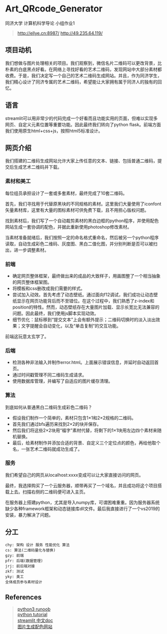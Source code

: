 # Art_QRcode_Generator
同济大学 计算机科学导论 小组作业1

> http://ellye.cn:8987/
> http://49.235.64.119/
## 项目动机
我们想做与图片处理相关的项目。我们观察到，微信名片二维码可以更改背景，比朴素的白底黑点好看。在网络上寻找好看的艺术二维码，发现网站中大部分素材都收费。于是，我们决定写一个自己的艺术二维码生成网站。并且，作为同济学生，我们精心设计了同济专属的艺术二维码，希望能让大家拥有属于同济人的独有的回忆。

## 语言
streamlit可以用非常少的代码完成一个好看而且功能实用的页面，但难以实现多网页、自定义元素位置等重要功能。因此最终我们转向了python flask。前端方面我们使用原生html+css+js，按照html5标准设计。

## 网页介绍
我们搭建的二维码生成网站允许大家上传任意的文本、链接、包括普通二维码，提交后生成艺术二维码并下载。

### 素材和美工
每位组员承担设计了一套或多套素材，最终完成了10套二维码。

首先，我们寻找用于代替原黑块的不同规格的素材。这里我们大量使用了iconfont矢量素材库，这里有大量的图标素材可供免费下载，且不用担心版权问题。

找到素材后，我们写了一个自动裁剪素材的黑白边框的python程序，并使用配色网站生成一套协调的配色，并据此重新使用photoshop修改素材。

当素材准备就绪后，我们按照一定的命名格式重命名，然后被另一个python程序读取，自动生成彩色二维码、灰度图、黑白二值化图，并分别判断是否可以被扫出，进一步调整素材。

### 前端
- 确定网页整体框架，最终做出来的成品的大致样子，用画图整了一个相当抽象的网页整体框架图。
- 将模板和css删改成我们需要的样式。
- 尝试加入动效。首先考虑了动态壁纸。通过面向f12调试，我们成功让动态壁纸显示在网页功能背后而不至错位。在这个过程中，我们熟悉了z-index和position的特性。然而，动态壁纸存在大量图片加载、显示长宽比无法兼容的问题。因此最终，我们使用js脚本实现动效。
- 细节优化：鼠标移到“提交文本”上会有额外提示；二维码切换时的淡入淡出效果；文字提醒会自动变化，以及“单击复制”的交互功能。

前端这玩意太玄学了。

### 后端
- 检测各种非法输入并制作error.html。上面展示错误信息，并延时自动返回首页。
- 通过时间戳管理不同二维码生成请求。
- 使用数据库管理，并编写了自适应的图片缓存清理。

### 算法
到底如何从普通黑白二维码生成彩色二维码？
- 假设我们制作一个简单的，素材只包含1×1和2×2规格的二维码。
- 首先我们通过bfs遍历来找到2×2的块并保存。
- 然后我们将这些2×2块用“福字”素材代替，将剩下的1×1块用左边四个素材来随机替换。
- 最后，给素材制作并添加合适的背景、自定义三个定位点的颜色，再给他取个名，一张艺术二维码就成功生成了。

### 服务
我们希望自己的网页从localhost:xxxx变成可以让大家直接访问的网页。

最终，我选择购买了一个云服务器，顺带再买了一个域名，并且成功将这个项目搭载上去。扫描右侧的二维码便可进入主页。

在服务器上搭建python，尤其是导入numpy库，可谓困难重重。因为服务器系统缺少各种framework框架和动态链接库dll文件。最后我直接进行了一个vs2019的安装，暴力解决了问题。

## 分工
    chy: 架构 设计 服务 性能优化 算法
    cs: 算法(二维码量化与替换)
    gzy: 前端
    pfr: 后端(数据管理)
    jrj: 前后端对接
    zkf: 测试
    yky: 美工
    全体成员参与素材设计


## References
> [python3 runoob](https://www.runoob.com/python3/python3-tutorial.html)<br>
> [python tutorial](https://www.runoob.com/manual/pythontutorial3/docs/html/introduction.html)<br>
> [streamlit 中文doc](http://cw.hubwiz.com/card/c/streamlit-manual/)<br>
> [图片生成配色网站](http://www.colorfavs.com/)<br>
